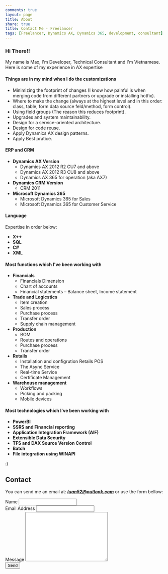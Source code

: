 ```yaml
---
comments: true
layout: page
title: About
share: true
title: Contact Me - Freelancer
tags: [Freelancer, Dynamics AX, Dynamics 365, development, consultant]
---
```


### Hi There!!

My name is Max, I'm Developer, Technical Consultant and I'm Vietnamese.
Here is some of my experience in AX expertise

#### Things are in my mind when I do the customizations

  * Minimizing the footprint of changes (I know how painful is when merging code from different partners or upgrade or installing hotfix).
  * Where to make the change (always at the highest level and in this order: class, table, form data source feld/method, form control).
  * Using field groups (The reason this reduces footprint).
  * Upgrades and system maintainability.
  * Design for a service-oriented architecture.
  * Design for code reuse.
  * Apply Dynamics AX design patterns.
  * Apply Best pratice.
	
#### ERP and CRM

  * **Dynamics AX Version**
	* Dynamics AX 2012 R2 CU7 and above
    * Dynamics AX 2012 R3 CU8 and above
    * Dynamics AX 365 for operation (aka AX7)
  * **Dynamics CRM Version**
    * CRM 2011
  * **Microsoft Dynamics 365**
    * Microsoft Dynamics 365 for Sales
    * Microsoft Dynamics 365 for Customer Service
	
#### Language

Expertise in order below: 

  * **X++**
  * **SQL**
  * **C#**
  * **XML**
  
#### Most functions which I've been working with
  * **Financials**
	* Financials Dimension
	* Chart of accounts
	* Financial statements – Balance sheet, Income statement
  * **Trade and Logicstics**
	* Item creation
	* Sales process
	* Purchase process
	* Transfer order
	* Supply chain management
  * **Production**
	* BOM
	* Routes and operations
	* Purchase process
	* Transfer order
  * **Retails**
	* Installation and configrution Retails POS
	* The Async Service
	* Real-time Service
	* Certificate Management
  * **Warehouse management**
	* Workflows
	* Picking and packing
	* Mobile devices
	
#### Most technologies which I've been working with	
  * **PowerBI**
  * **SSRS and Financial reporting**
  * **Application Integration Framework (AIF)**
  * **Extensible Data Security**
  * **TFS and DAX Source Version Control**
  * **Batch**
  * **File integration using WINAPI**
	
:)
	
## Contact

You can send me an email at: _**luan52@outlook.com**_ or use the form bellow:

<form action="http://formspree.io/luan52@outlook.com" method="post">
	<label for="name">Name</label>    
	<input type="text" id="name" name="name" class="full-width"><br>
	<label for="email">Email Address</label>
	<input type="email" id="email" name="_replyto" class="full-width"><br>
	<label for="message">Message</label>
	<textarea name="message" id="message" cols="30" rows="10" class="full-width"></textarea><br>
	<div markdown="0"><input type="submit" value="Send" class="btn btn-success" /></div>
</form>



<link rel='stylesheet' type='text/css' href='{{site.url}}/assets/css/contact.css' />


<script>
	jQuery(document).ready(function($){
	if( $('.floating-labels').length > 0 ) floatLabels();

	function floatLabels() {
		var inputFields = $('.floating-labels .cd-label').next();
		inputFields.each(function(){
			var singleInput = $(this);
			//check if user is filling one of the form fields
			checkVal(singleInput);
			singleInput.on('change keyup', function(){
				checkVal(singleInput);
			});
		});
	}

	function checkVal(inputField) {
		( inputField.val() == '' ) ? inputField.prev('.cd-label').removeClass('float') : inputField.prev('.cd-label').addClass('float');
	}
	});
</script>
